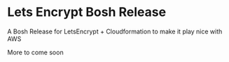 # Lets Encrypt Bosh Release
A Bosh Release for LetsEncrypt + Cloudformation to make it play nice with AWS

More to come soon
